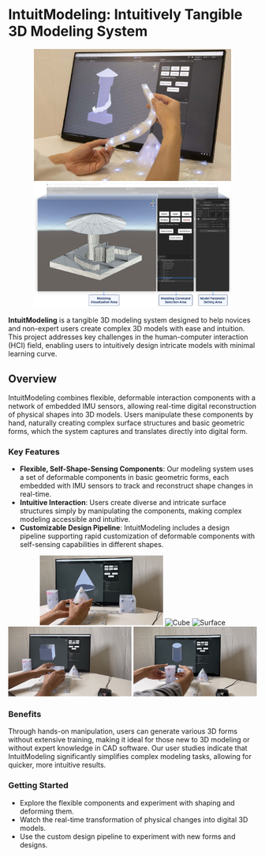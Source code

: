 # IntuitModeling: Intuitively Tangible 3D Modeling System

<div align="center">
  <img src="Unity/img/Usage_scenario_of_IntuitModeling.jpg" width="400" alt="Usage scenario of IntuitModeling">
  <img src="Unity/img/GUI.jpg" width="400" alt="The software user interface of IntuitModeling">
</div>


**IntuitModeling** is a tangible 3D modeling system designed to help novices and non-expert users create complex 3D models with ease and intuition. This project addresses key challenges in the human-computer interaction (HCI) field, enabling users to intuitively design intricate models with minimal learning curve.

## Overview

IntuitModeling combines flexible, deformable interaction components with a network of embedded IMU sensors, allowing real-time digital reconstruction of physical shapes into 3D models. Users manipulate these components by hand, naturally creating complex surface structures and basic geometric forms, which the system captures and translates directly into digital form. 

### Key Features

- **Flexible, Self-Shape-Sensing Components**: Our modeling system uses a set of deformable components in basic geometric forms, each embedded with IMU sensors to track and reconstruct shape changes in real-time.
- **Intuitive Interaction**: Users create diverse and intricate surface structures simply by manipulating the components, making complex modeling accessible and intuitive.
- **Customizable Design Pipeline**: IntuitModeling includes a design pipeline supporting rapid customization of deformable components with self-sensing capabilities in different shapes.

<div align="center">
  <img src="Unity/gif/cone.gif" width="250" alt="Cone">
  <img src="Unity/gif/curve.gif" width="250" alt="Cube">
  <img src="Unity/gif/surface.gif" width="250" alt="Surface">
</div>
<div align="center">
  <img src="Unity/gif/cube.gif" width="250" alt="Curve">
  <img src="Unity/gif/cylinder.gif" width="250" alt="Cylinder">
</div>

### Benefits

Through hands-on manipulation, users can generate various 3D forms without extensive training, making it ideal for those new to 3D modeling or without expert knowledge in CAD software. Our user studies indicate that IntuitModeling significantly simplifies complex modeling tasks, allowing for quicker, more intuitive results.

### Getting Started

- Explore the flexible components and experiment with shaping and deforming them.
- Watch the real-time transformation of physical changes into digital 3D models.
- Use the custom design pipeline to experiment with new forms and designs.

